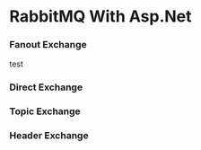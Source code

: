 # RabbitMQ With Asp.Net

### Fanout Exchange

<p> test <p/>


### Direct Exchange

### Topic Exchange

### Header Exchange
